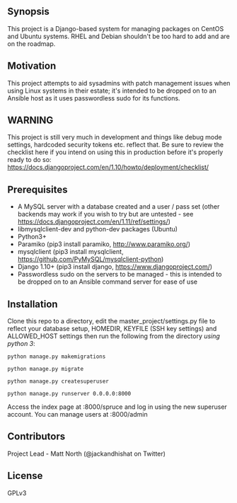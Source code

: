## Synopsis

This project is a Django-based system for managing packages on CentOS and Ubuntu systems. RHEL and Debian shouldn't be too hard to add and are on the roadmap.

## Motivation

This project attempts to aid sysadmins with patch management issues when using Linux systems in their estate; it's intended to be dropped on to an Ansible host as it uses passwordless sudo for its functions.

## WARNING

This project is still very much in development and things like debug mode settings, hardcoded security tokens etc. reflect that. Be sure to review the checklist here if you intend on using this in production before it's properly ready to do so: https://docs.djangoproject.com/en/1.10/howto/deployment/checklist/

## Prerequisites

- A MySQL server with a database created and a user / pass set (other backends may work if you wish to try but are untested - see https://docs.djangoproject.com/en/1.11/ref/settings/)
- libmysqlclient-dev and python-dev packages (Ubuntu)
- Python3+ 
- Paramiko (pip3 install paramiko, http://www.paramiko.org/)
- mysqlclient (pip3 install mysqlclient, https://github.com/PyMySQL/mysqlclient-python)
- Django 1.10+ (pip3 install django, https://www.djangoproject.com/)
- Passwordless sudo on the servers to be managed - this is intended to be dropped on to an Ansible command server for ease of use

## Installation

Clone this repo to a directory, edit the master_project/settings.py file to reflect your database setup, HOMEDIR, KEYFILE (SSH key settings) and ALLOWED_HOST settings then run the following from the directory *using python 3*:

`python manage.py makemigrations`

`python manage.py migrate`

`python manage.py createsuperuser`

`python manage.py runserver 0.0.0.0:8000`

Access the index page at <webserver address>:8000/spruce and log in using the new superuser account. You can manage users at <webserver address>:8000/admin

## Contributors

Project Lead - Matt North (@jackandhishat on Twitter)

## License

GPLv3
